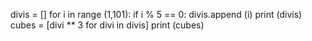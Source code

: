 divis = []
for i in range (1,101):
  if i % 5 == 0:
    divis.append (i)
print (divis)
cubes = [divi ** 3 for divi in divis]
print (cubes)
